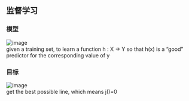 ## 监督学习  
### 模型
![image](https://user-images.githubusercontent.com/49645739/110775229-a385e380-8299-11eb-8acb-ba569d12a142.png)  
given a training set, to learn a function h : X → Y so that h(x) is a “good” predictor for the corresponding value of y
### 目标
![image](https://user-images.githubusercontent.com/49645739/110794903-32522a80-82b1-11eb-86c4-4d806f4ae0be.png)  
get the best possible line, which means j()=0
